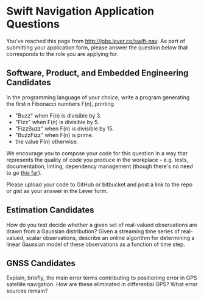 # Swift Navigation Application Questions

You've reached this page from http://jobs.lever.co/swift-nav. As part of submitting your application form, please answer the question below that corresponds to the role you are applying for.

## Software, Product, and Embedded Engineering Candidates

In the programming language of your choice, write a program generating the first n Fibonacci numbers F(n), printing
- "Buzz" when F(n) is divisible by 3.
- "Fizz" when F(n) is divisible by 5.
- "FizzBuzz" when F(n) is divisible by 15.
- "BuzzFizz" when F(n) is prime.
- the value F(n) otherwise.

We encourage you to compose your code for this question in a way that represents the quality of code you produce in the workplace - e.g. tests, documentation, linting, dependency management (though there's no need to go [this far](https://github.com/EnterpriseQualityCoding/FizzBuzzEnterpriseEdition/)).

Please upload your code to GitHub or bitbucket and post a link to the repo or gist as your answer in the Lever form. 

## Estimation Candidates

How do you test decide whether a given set of real-valued observations are drawn from a Gaussian distribution? Given a streaming time series of real-valued, scalar observations, describe an online algorithm for determining a linear Gaussian model of these observations as a function of time step.

## GNSS Candidates

Explain, briefly, the main error terms contributing to positioning error in GPS satellite navigation. How are these eliminated in differential GPS? What error sources remain?
